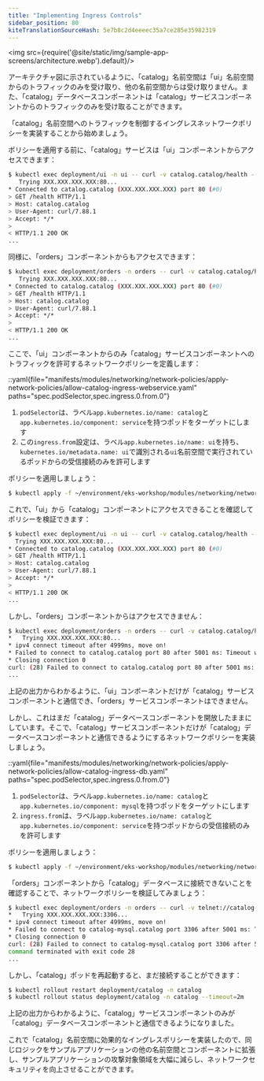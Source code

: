 ```yaml
---
title: "Implementing Ingress Controls"
sidebar_position: 80
kiteTranslationSourceHash: 5e7b8c2d4eeeec35a7ce285e35982319
---
```


<img src={require('@site/static/img/sample-app-screens/architecture.webp').default}/>

アーキテクチャ図に示されているように、「catalog」名前空間は「ui」名前空間からのトラフィックのみを受け取り、他の名前空間からは受け取りません。また、「catalog」データベースコンポーネントは「catalog」サービスコンポーネントからのトラフィックのみを受け取ることができます。

「catalog」名前空間へのトラフィックを制御するイングレスネットワークポリシーを実装することから始めましょう。

ポリシーを適用する前に、「catalog」サービスは「ui」コンポーネントからアクセスできます：

```bash
$ kubectl exec deployment/ui -n ui -- curl -v catalog.catalog/health --connect-timeout 5
   Trying XXX.XXX.XXX.XXX:80...
* Connected to catalog.catalog (XXX.XXX.XXX.XXX) port 80 (#0)
> GET /health HTTP/1.1
> Host: catalog.catalog
> User-Agent: curl/7.88.1
> Accept: */*
>
< HTTP/1.1 200 OK
...
```

同様に、「orders」コンポーネントからもアクセスできます：

```bash
$ kubectl exec deployment/orders -n orders -- curl -v catalog.catalog/health --connect-timeout 5
   Trying XXX.XXX.XXX.XXX:80...
* Connected to catalog.catalog (XXX.XXX.XXX.XXX) port 80 (#0)
> GET /health HTTP/1.1
> Host: catalog.catalog
> User-Agent: curl/7.88.1
> Accept: */*
>
< HTTP/1.1 200 OK
...
```

ここで、「ui」コンポーネントからのみ「catalog」サービスコンポーネントへのトラフィックを許可するネットワークポリシーを定義します：

::yaml{file="manifests/modules/networking/network-policies/apply-network-policies/allow-catalog-ingress-webservice.yaml" paths="spec.podSelector,spec.ingress.0.from.0"}

1. `podSelector`は、ラベル`app.kubernetes.io/name: catalog`と`app.kubernetes.io/component: service`を持つポッドをターゲットにします
2. この`ingress.from`設定は、ラベル`app.kubernetes.io/name: ui`を持ち、`kubernetes.io/metadata.name: ui`で識別される`ui`名前空間で実行されているポッドからの受信接続のみを許可します

ポリシーを適用しましょう：

```bash wait=30
$ kubectl apply -f ~/environment/eks-workshop/modules/networking/network-policies/apply-network-policies/allow-catalog-ingress-webservice.yaml
```

これで、「ui」から「catalog」コンポーネントにアクセスできることを確認してポリシーを検証できます：

```bash
$ kubectl exec deployment/ui -n ui -- curl -v catalog.catalog/health --connect-timeout 5
  Trying XXX.XXX.XXX.XXX:80...
* Connected to catalog.catalog (XXX.XXX.XXX.XXX) port 80 (#0)
> GET /health HTTP/1.1
> Host: catalog.catalog
> User-Agent: curl/7.88.1
> Accept: */*
>
< HTTP/1.1 200 OK
...
```

しかし、「orders」コンポーネントからはアクセスできません：

```bash expectError=true
$ kubectl exec deployment/orders -n orders -- curl -v catalog.catalog/health --connect-timeout 5
*   Trying XXX.XXX.XXX.XXX:80...
* ipv4 connect timeout after 4999ms, move on!
* Failed to connect to catalog.catalog port 80 after 5001 ms: Timeout was reached
* Closing connection 0
curl: (28) Failed to connect to catalog.catalog port 80 after 5001 ms: Timeout was reached
...
```

上記の出力からわかるように、「ui」コンポーネントだけが「catalog」サービスコンポーネントと通信でき、「orders」サービスコンポーネントはできません。

しかし、これはまだ「catalog」データベースコンポーネントを開放したままにしています。そこで、「catalog」サービスコンポーネントだけが「catalog」データベースコンポーネントと通信できるようにするネットワークポリシーを実装しましょう。

::yaml{file="manifests/modules/networking/network-policies/apply-network-policies/allow-catalog-ingress-db.yaml" paths="spec.podSelector,spec.ingress.0.from.0"}

1. `podSelector`は、ラベル`app.kubernetes.io/name: catalog`と`app.kubernetes.io/component: mysql`を持つポッドをターゲットにします
2. `ingress.from`は、ラベル`app.kubernetes.io/name: catalog`と`app.kubernetes.io/component: service`を持つポッドからの受信接続のみを許可します

ポリシーを適用しましょう：

```bash wait=30
$ kubectl apply -f ~/environment/eks-workshop/modules/networking/network-policies/apply-network-policies/allow-catalog-ingress-db.yaml
```

「orders」コンポーネントから「catalog」データベースに接続できないことを確認することで、ネットワークポリシーを検証してみましょう：

```bash expectError=true
$ kubectl exec deployment/orders -n orders -- curl -v telnet://catalog-mysql.catalog:3306 --connect-timeout 5
*   Trying XXX.XXX.XXX.XXX:3306...
* ipv4 connect timeout after 4999ms, move on!
* Failed to connect to catalog-mysql.catalog port 3306 after 5001 ms: Timeout was reached
* Closing connection 0
curl: (28) Failed to connect to catalog-mysql.catalog port 3306 after 5001 ms: Timeout was reached
command terminated with exit code 28
...
```

しかし、「catalog」ポッドを再起動すると、まだ接続することができます：

```bash
$ kubectl rollout restart deployment/catalog -n catalog
$ kubectl rollout status deployment/catalog -n catalog --timeout=2m
```

上記の出力からわかるように、「catalog」サービスコンポーネントのみが「catalog」データベースコンポーネントと通信できるようになりました。

これで「catalog」名前空間に効果的なイングレスポリシーを実装したので、同じロジックをサンプルアプリケーションの他の名前空間とコンポーネントに拡張し、サンプルアプリケーションの攻撃対象領域を大幅に減らし、ネットワークセキュリティを向上させることができます。
